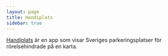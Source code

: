 ```yaml
---
layout: page
title: Handiplats
sidebar: true
---
```


[Handiplats](https://www.handiplats.se) är en app som visar Sveriges parkeringsplatser för rörelsehindrade på en karta.